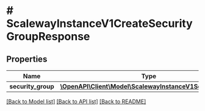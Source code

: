 # # ScalewayInstanceV1CreateSecurityGroupResponse

## Properties

Name | Type | Description | Notes
------------ | ------------- | ------------- | -------------
**security_group** | [**\OpenAPI\Client\Model\ScalewayInstanceV1SecurityGroup**](ScalewayInstanceV1SecurityGroup.md) |  | [optional]

[[Back to Model list]](../../README.md#models) [[Back to API list]](../../README.md#endpoints) [[Back to README]](../../README.md)
